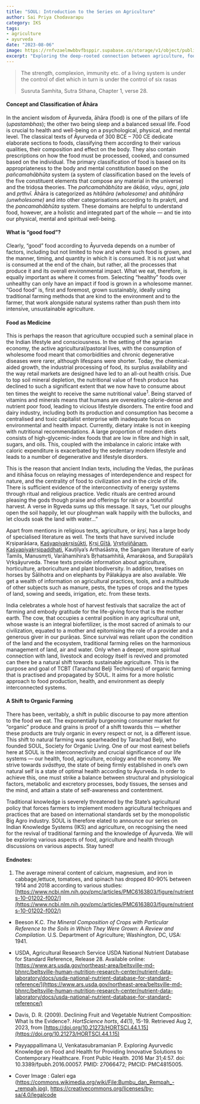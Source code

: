 ```yaml
---
title: "SOUL: Introduction to the Series on Agriculture"
author: Sai Priya Chodavarapu
category: IKS
tags: 
- agriculture
- ayurveda
date: "2023-08-06"
image: https://rnfvzaelmwbbvfbsppir.supabase.co/storage/v1/object/public/brhatwebsite/05dhiti/soulagriculture.webp
excerpt: "Exploring the deep-rooted connection between agriculture, food, and well-being through the lens of Ayurveda, emphasizing sustainable practices and traditional wisdom."
---
```

>The strength, complexion, immunity etc. of a living system is under the control of diet which in turn is under the control of six rasas
>
>Susruta Samhita, Sutra Sthana, Chapter 1, verse 28.

#### Concept and Classification of Āhāra

In the ancient wisdom of Āyurveda, āhāra (food) is one of the pillars of life (_upastambhas_); the other two being sleep and a balanced sexual life. Food is crucial to health and well-being on a psychological, physical, and mental level. The classical texts of Āyurveda of 300 BCE – 700 CE dedicate elaborate sections to foods, classifying them according to their various qualities, their composition and effect on the body. They also contain prescriptions on how the food must be processed, cooked, and consumed based on the individual. The primary classification of food is based on its appropriateness to the body and mental constitution based on the _pañcamahābhūta_ system (a system of classification based on the levels of the five constituent elements that compose any material in the universe) and the tridosa theories. The _pañcamahābhūta_ are _ākāśa_, _vāyu_, _agni_, _jala_ and _pṛthvī._ Āhāra is categorized as _hitāhāra (wholesome)_ and _ahitāhāra (unwholesome)_ and into other categorisations according to its prakṛti, and the _pancamahābhūta_ system. These domains are helpful to understand food, however, are a holistic and integrated part of the whole — and tie into our physical, mental and spiritual well-being.

#### What is “good food”?

Clearly, “good” food according to Āyurveda depends on a number of factors, including but not limited to how and where such food is grown, and the manner, timing, and quantity in which it is consumed. It is not just what is consumed at the end of the chain, but rather, all the processes that produce it and its overall environmental impact. What we eat, therefore, is equally important as where it comes from. Selecting “healthy” foods over unhealthy can only have an impact if food is grown in a wholesome manner. “Good food” is, first and foremost, grown sustainably, ideally using traditional farming methods that are kind to the environment and to the farmer, that work alongside natural systems rather than push them into intensive, unsustainable agriculture. 

#### Food as Medicine

This is perhaps the reason that agriculture occupied such a seminal place in the Indian lifestyle and consciousness. In the setting of the agrarian economy, the active agricultural/pastoral lives, with the consumption of wholesome food meant that comorbidities and chronic degenerative diseases were rarer, although lifespans were shorter. Today, the chemical-aided growth, the industrial processing of food, its surplus availability and the way retail markets are designed have led to an all-out health crisis. Due to top soil mineral depletion, the nutritional value of fresh produce has declined to such a significant extent that we now have to consume about ten times the weight to receive the same nutritional value<sup>1</sup>. Being starved of vitamins and minerals means that humans are overeating calorie-dense and nutrient poor food, leading to vicious lifestyle disorders. The entire food and dairy industry, including both its production and consumption has become a centralised and toxic capitalist enterprise with inadequate focus on environmental and health impact. Currently, dietary intake is not in keeping with nutritional recommendations. A large proportion of modern diets consists of high-glycemic-index foods that are low in fibre and high in salt, sugars, and oils. This, coupled with the imbalance in caloric intake with caloric expenditure is exacerbated by the sedentary modern lifestyle and leads to a number of degenerative and lifestyle disorders. 

This is the reason that ancient Indian texts, including the Vedas, the purāṇas and itihāsa focus on relaying messages of interdependence and respect for nature, and the centrality of food to civilization and in the circle of life. There is sufficient evidence of the interconnectivity of energy systems through ritual and religious practice. Vedic rituals are centred around pleasing the gods though praise and offerings for rain or a bountiful harvest. A verse in Ṛgveda sums up this message. It says, “Let our ploughs open the soil happily, let our ploughman walk happily with the bullocks, and let clouds soak the land with water...”

Apart from mentions in religious texts, agriculture, or _kṛṣi_, has a large body of specialised literature as well. The texts that have survived include Kṛṣiparāśara, [Kaśyapiyakṛṣisūkti](https://www.brhat.in/openlibrary/books/kasyapiyakrshisukti), [Kṛṣi Gītā](https://www.brhat.in/openlibrary/books/krshigita), [Vṛṣṭivijñānam](https://www.brhat.in/openlibrary/books/vristhivigyanam), [Kaśyapiyakṛṣipaddhati](https://www.brhat.in/openlibrary/books/kashyapikrishipaddhati), Kauṭilya’s Arthaśāstra, the Sangam literature of early Tamils, Manusmṛti, Varāhamihira’s Bṛhatsaṁhitā, Amarakoṣa, and Surapāla’s Vṛkṣāyurveda. These texts provide information about agriculture, horticulture, arboriculture and plant biodiversity. In addition, treatises on horses by Śālihotra and on elephants by Pālakāpya are also available. We get a wealth of information on agricultural practices, tools, and a multitude of other subjects such as manure, pests, the types of crops and the types of land, sowing and seeds, irrigation, etc. from these texts.

India celebrates a whole host of harvest festivals that sacralize the act of farming and embody gratitude for the life-giving force that is the mother earth. The cow, that occupies a central position in any agricultural unit, whose waste is an integral biofertilizer, is the most sacred of animals to our civilization, equated to a mother and epitomising the role of a provider and a generous giver in our purāṇas. Since survival was reliant upon the condition of the land and the ecosystem, traditional farming relies on the harmonious management of land, air and water. Only when a deeper, more spiritual connection with land, livestock and ecology itself is revived and promoted can there be a natural shift towards sustainable agriculture. This is the purpose and goal of TCBT (Tarachand Belji Techniques) of organic farming that is practised and propagated by SOUL. It aims for a more holistic approach to food production, health, and environment as deeply interconnected systems. 

#### A Shift to Organic Farming

There has been, veritably, a shift in public discourse to pay more attention to the food we eat. The exponentially burgeoning consumer market for “organic” produce and grains is proof of a shift towards this — whether these products are truly organic in every respect or not, is a different issue. This shift to natural farming was spearheaded by Tarachad Belji, who founded SOUL, Society for Organic Living. One of our most earnest beliefs here at SOUL is the interconnectivity and crucial significance of our life systems — our health, food, agriculture, ecology and the economy. We strive towards _svāsthya_, the state of being firmly established in one’s own natural self is a state of optimal health according to Āyurveda. In order to achieve this, one must strike a balance between structural and physiological factors, metabolic and excretory processes, body tissues, the senses and the mind, and attain a state of self-awareness and contentment. 

Traditional knowledge is severely threatened by the State’s agricultural policy that forces farmers to implement modern agricultural techniques and practices that are based on international standards set by the monopolistic Big Agro industry. SOUL is therefore elated to announce our series on Indian Knowledge Systems (IKS) and agriculture, on recognising the need for the revival of traditional farming and the knowledge of Āyurveda. We will be exploring various aspects of food, agriculture and health through discussions on various aspects. Stay tuned! 

#### Endnotes:

1. The average mineral content of calcium, magnesium, and iron in cabbage,lettuce, tomatoes, and spinach has dropped 80-90% between 1914 and 2018 according to various studies: [https://www.ncbi.nlm.nih.gov/pmc/articles/PMC6163803/figure/nutrients-10-01202-f002/](https://www.ncbi.nlm.nih.gov/pmc/articles/PMC6163803/figure/nutrients-10-01202-f002/)

* Beeson K.C.  _The Mineral Composition of Crops with Particular Reference to the Soils in Which They Were Grown: A Review and Compilation._ U.S. Department of Agriculture; Washington, DC, USA: 1941.

* USDA, Agricultural Research Service USDA National Nutrient Database for Standard Reference, Release 28. Available online:  [https://www.ars.usda.gov/northeast-area/beltsville-md-bhnrc/beltsville-human-nutrition-research-center/nutrient-data-laboratory/docs/usda-national-nutrient-database-for-standard-reference/](https://www.ars.usda.gov/northeast-area/beltsville-md-bhnrc/beltsville-human-nutrition-research-center/nutrient-data-laboratory/docs/usda-national-nutrient-database-for-standard-reference/)

* Davis, D. R. (2009). Declining Fruit and Vegetable Nutrient Composition: What Is the Evidence?. _HortScience horts_, _44_(1), 15-19. Retrieved Aug 2, 2023, from [https://doi.org/10.21273/HORTSCI.44.1.15](https://doi.org/10.21273/HORTSCI.44.1.15)

* Payyappallimana U, Venkatasubramanian P. Exploring Ayurvedic Knowledge on Food and Health for Providing Innovative Solutions to Contemporary Healthcare. Front Public Health. 2016 Mar 31;4:57. doi: 10.3389/fpubh.2016.00057. PMID: 27066472; PMCID: PMC4815005.

* Cover Image : Galeri ega (https://commons.wikimedia.org/wiki/File:Bumbu_dan_Rempah_-_rempah.jpg), https://creativecommons.org/licenses/by-sa/4.0/legalcode
